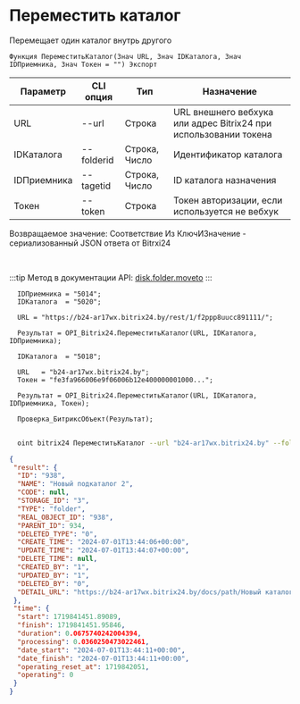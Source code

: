 ﻿---
sidebar_position: 4
---

# Переместить каталог
 Перемещает один каталог внутрь другого



`Функция ПереместитьКаталог(Знач URL, Знач IDКаталога, Знач IDПриемника, Знач Токен = "") Экспорт`

  | Параметр | CLI опция | Тип | Назначение |
  |-|-|-|-|
  | URL | --url | Строка | URL внешнего вебхука или адрес Bitrix24 при использовании токена |
  | IDКаталога | --folderid | Строка, Число | Идентификатор каталога |
  | IDПриемника | --tagetid | Строка, Число | ID каталога назначения |
  | Токен | --token | Строка | Токен авторизации, если используется не вебхук |

  
  Возвращаемое значение:   Соответствие Из КлючИЗначение - сериализованный JSON ответа от Bitrxi24

<br/>

:::tip
Метод в документации API: [disk.folder.moveto](https://dev.1c-bitrix.ru/rest_help/disk/folder/disk_folder_moveto.php)
:::
<br/>


```bsl title="Пример кода"
  IDПриемника = "5014";
  IDКаталога  = "5020";
  
  URL = "https://b24-ar17wx.bitrix24.by/rest/1/f2ppp8uucc891111/";
  
  Результат = OPI_Bitrix24.ПереместитьКаталог(URL, IDКаталога, IDПриемника);
  
  IDКаталога  = "5018";
  
  URL   = "b24-ar17wx.bitrix24.by";
  Токен = "fe3fa966006e9f06006b12e400000001000...";
  
  Результат = OPI_Bitrix24.ПереместитьКаталог(URL, IDКаталога, IDПриемника, Токен);
  
  Проверка_БитриксОбъект(Результат);
```
	


```sh title="Пример команды CLI"
    
  oint bitrix24 ПереместитьКаталог --url "b24-ar17wx.bitrix24.by" --folderid "2492" --tagetid "2488" --token "56898d66006e9f06006b12e400000001000..."

```

```json title="Результат"
{
 "result": {
  "ID": "938",
  "NAME": "Новый подкаталог 2",
  "CODE": null,
  "STORAGE_ID": "3",
  "TYPE": "folder",
  "REAL_OBJECT_ID": "938",
  "PARENT_ID": 934,
  "DELETED_TYPE": "0",
  "CREATE_TIME": "2024-07-01T13:44:06+00:00",
  "UPDATE_TIME": "2024-07-01T13:44:07+00:00",
  "DELETE_TIME": null,
  "CREATED_BY": "1",
  "UPDATED_BY": "1",
  "DELETED_BY": "0",
  "DETAIL_URL": "https://b24-ar17wx.bitrix24.by/docs/path/Новый каталог 2/Новый подкаталог 2"
 },
 "time": {
  "start": 1719841451.89089,
  "finish": 1719841451.95846,
  "duration": 0.0675740242004394,
  "processing": 0.0360250473022461,
  "date_start": "2024-07-01T13:44:11+00:00",
  "date_finish": "2024-07-01T13:44:11+00:00",
  "operating_reset_at": 1719842051,
  "operating": 0
 }
}
```
